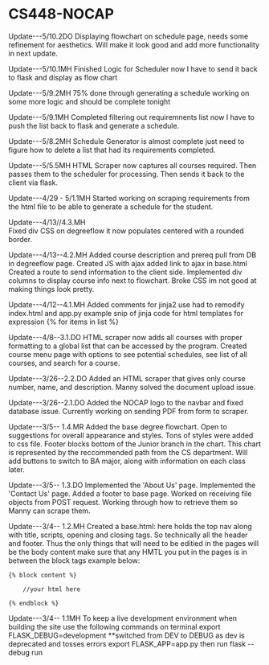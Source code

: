 # CS448-NOCAP
Update---5/10.2DO
    Displaying flowchart on schedule page, needs some refinement for aesthetics. Will make it look good and add more functionality
    in next update.
    
Update---5/10.1MH
    Finished Logic for Scheduler now I have to send it back to flask and display as flow chart
    
Update---5/9.2MH
    75% done through generating a schedule working on some more logic and should be complete tonight
    
Update---5/9.1MH
    Completed filtering out requiremnents list now I have to push the list back to flask and generate a schedule.
    
Update---5/8.2MH
    Schedule Generator is almost complete just need to figure how to delete a list that had its requirements completed.
    
Update---5/5.5MH
    HTML Scraper now captures all courses required. Then passes them to the scheduler for processing. Then sends it back to the
    client via flask.
    
Update---4/29 - 5/1.1MH 
    Started working on scraping requirements from the html file to be able to generate a schedule for the student.
    
Update---4/13//4.3.MH  
    Fixed div CSS on degreeflow it now populates centered with a rounded border.
    
Update---4/13--4.2.MH
    Added course description and prereq pull from DB in degreeflow page. Created JS with ajax added link to ajax in base.html 
        Created a route to send information to the client side. Implemented div columns to display course info next to flowchart.
        Broke CSS im not good at making things look pretty.

Update---4/12--4.1.MH
    Added comments for jinja2 use had to remodify index.html and app.py
        example snip of jinja code for html templates for expression {% for items in list %}
        
Update---4/8--3.1.DO
    HTML scraper now adds all courses with proper formatting to a global list that can be accessed by the program. Created course menu page with options to see potential schedules, see list of all courses, and search for a course.
    
Update---3/26--2.2.DO
    Added an HTML scraper that gives only course number, name, and description. Manny solved the document upload issue.
    
Update---3/26--2.1.DO
    Added the NOCAP logo to the navbar and fixed database issue. Currently working on sending PDF from form to scraper.
    
Update---3/5-- 1.4.MR
    Added the base degree flowchart. Open to suggestions for overall appearance and styles. Tons of styles were added to css file. Footer blocks bottom of the Junior branch in the chart. This chart is represented by the reccommended path from the CS department. Will add buttons to switch to BA major, along with information on each class later.

Update---3/5-- 1.3.DO
    Implemented the 'About Us' page. Implemented the 'Contact Us' page. Added a footer to base page. Worked on receiving file objects from POST request. Working through how to retrieve them so Manny can scrape them.
    
Update---3/4-- 1.2.MH 
    Created a base.html: here holds the top nav along with title, scripts, opening and closing tags. So 
    technically all the header and footer. Thus the only things that will need to be editied in the pages 
    will be the body content make sure that any HMTL you put in the pages is in between the block tags example below:
    
    {% block content %}

        //your html here
    
    {% endblock %}

Update---3/4-- 1.1MH
To keep a live development environment when building the site use the following commands on terminal
export FLASK_DEBUG=development **switched from DEV to DEBUG as dev is deprecated and tosses errors
export FLASK_APP=app.py
then run 
flask --debug run





